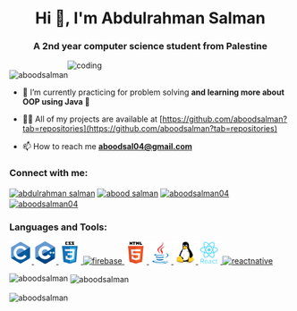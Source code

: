 <h1 align="center">Hi 👋, I'm Abdulrahman Salman</h1>
<h3 align="center">A 2nd year computer science student from Palestine</h3>
<img align="right" alt="coding" width="400" src="https://user-images.githubusercontent.com/115187902/230700872-d5f44b85-56c7-4e27-80a4-6e2db901e60c.gif">
<p align="left"> <img src="https://komarev.com/ghpvc/?username=aboodsalman&label=Profile%20views&color=0e75b6&style=flat" alt="aboodsalman" /> </p>

- 🌱 I’m currently practicing for problem solving **and learning more about OOP using Java 🙌**

- 👨‍💻 All of my projects are available at [https://github.com/aboodsalman?tab=repositories](https://github.com/aboodsalman?tab=repositories)

- 📫 How to reach me **aboodsal04@gmail.com**

<h3 align="left">Connect with me:</h3>
<p align="left">
<a href="https://linkedin.com/in/abdulrahman salman" target="blank"><img align="center" src="https://raw.githubusercontent.com/rahuldkjain/github-profile-readme-generator/master/src/images/icons/Social/linked-in-alt.svg" alt="abdulrahman salman" height="30" width="40" /></a>
<a href="https://fb.com/abood salman" target="blank"><img align="center" src="https://raw.githubusercontent.com/rahuldkjain/github-profile-readme-generator/master/src/images/icons/Social/facebook.svg" alt="abood salman" height="30" width="40" /></a>
<a href="https://instagram.com/aboodsalman04" target="blank"><img align="center" src="https://raw.githubusercontent.com/rahuldkjain/github-profile-readme-generator/master/src/images/icons/Social/instagram.svg" alt="aboodsalman04" height="30" width="40" /></a>
<a href="https://codeforces.com/profile/aboodsalman04" target="blank"><img align="center" src="https://raw.githubusercontent.com/rahuldkjain/github-profile-readme-generator/master/src/images/icons/Social/codeforces.svg" alt="aboodsalman04" height="30" width="40" /></a>
</p>

<h3 align="left">Languages and Tools:</h3>
<p align="left"> <a href="https://www.cprogramming.com/" target="_blank" rel="noreferrer"> <img src="https://raw.githubusercontent.com/devicons/devicon/master/icons/c/c-original.svg" alt="c" width="40" height="40"/> </a> <a href="https://www.w3schools.com/cpp/" target="_blank" rel="noreferrer"> <img src="https://raw.githubusercontent.com/devicons/devicon/master/icons/cplusplus/cplusplus-original.svg" alt="cplusplus" width="40" height="40"/> </a> <a href="https://www.w3schools.com/css/" target="_blank" rel="noreferrer"> <img src="https://raw.githubusercontent.com/devicons/devicon/master/icons/css3/css3-original-wordmark.svg" alt="css3" width="40" height="40"/> </a> <a href="https://firebase.google.com/" target="_blank" rel="noreferrer"> <img src="https://www.vectorlogo.zone/logos/firebase/firebase-icon.svg" alt="firebase" width="40" height="40"/> </a> <a href="https://www.w3.org/html/" target="_blank" rel="noreferrer"> <img src="https://raw.githubusercontent.com/devicons/devicon/master/icons/html5/html5-original-wordmark.svg" alt="html5" width="40" height="40"/> </a> <a href="https://www.java.com" target="_blank" rel="noreferrer"> <img src="https://raw.githubusercontent.com/devicons/devicon/master/icons/java/java-original.svg" alt="java" width="40" height="40"/> </a> <a href="https://www.linux.org/" target="_blank" rel="noreferrer"> <img src="https://raw.githubusercontent.com/devicons/devicon/master/icons/linux/linux-original.svg" alt="linux" width="40" height="40"/> </a> <a href="https://reactjs.org/" target="_blank" rel="noreferrer"> <img src="https://raw.githubusercontent.com/devicons/devicon/master/icons/react/react-original-wordmark.svg" alt="react" width="40" height="40"/> </a> <a href="https://reactnative.dev/" target="_blank" rel="noreferrer"> <img src="https://reactnative.dev/img/header_logo.svg" alt="reactnative" width="40" height="40"/> </a> </p>

<p><img align="left" src="https://github-readme-stats.vercel.app/api/top-langs?username=aboodsalman&show_icons=true&locale=en&layout=compact" alt="aboodsalman" /></p>

<p>&nbsp;<img align="center" src="https://github-readme-stats.vercel.app/api?username=aboodsalman&show_icons=true&locale=en" alt="aboodsalman" /></p>

<p><img align="center" src="https://github-readme-streak-stats.herokuapp.com/?user=aboodsalman&" alt="aboodsalman" /></p>
